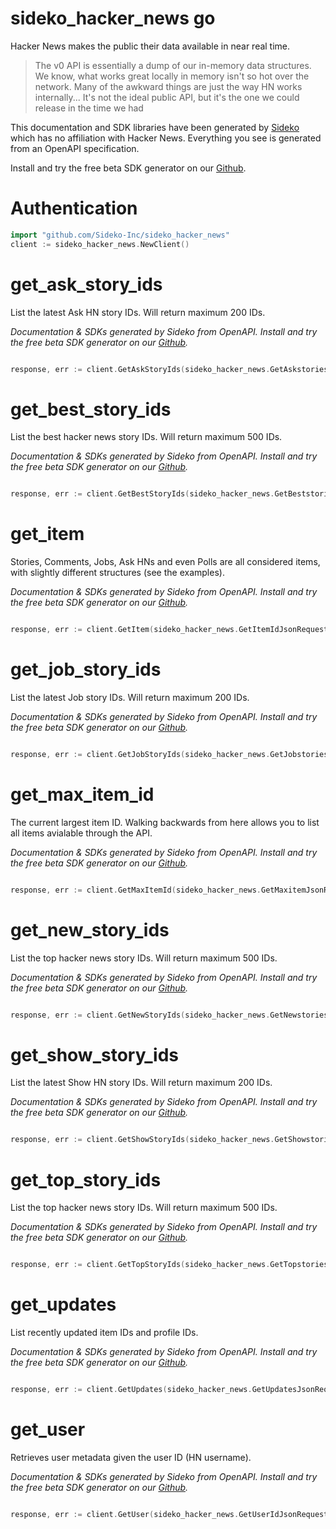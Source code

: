 # sideko_hacker_news go 

 Hacker News makes the public their data available in near real time.
> The v0 API is essentially a dump of our in-memory data structures. We know, what works great locally in memory isn't so hot over the network. Many of the awkward things are just the way HN works internally... It's not the ideal public API, but it's the one we could release in the time we had

This documentation and SDK libraries have been generated by [Sideko](https://sideko.dev) which has no affiliation with Hacker News. Everything you see is generated from an OpenAPI specification.

Install and try the free beta SDK generator on our [Github](https://github.com/Sideko-Inc/sideko).
 

 # Authentication 
  
 ```go
import "github.com/Sideko-Inc/sideko_hacker_news"
client := sideko_hacker_news.NewClient()
```

# get_ask_story_ids
List the latest Ask HN story IDs. Will return maximum 200 IDs.

*Documentation & SDKs generated by Sideko from OpenAPI. Install and try the free beta SDK generator on our [Github](https://github.com/Sideko-Inc/sideko).*

```go

response, err := client.GetAskStoryIds(sideko_hacker_news.GetAskstoriesJsonRequest {  })

```
# get_best_story_ids
List the best hacker news story IDs. Will return maximum 500 IDs.

*Documentation & SDKs generated by Sideko from OpenAPI. Install and try the free beta SDK generator on our [Github](https://github.com/Sideko-Inc/sideko).*

```go

response, err := client.GetBestStoryIds(sideko_hacker_news.GetBeststoriesJsonRequest {  })

```
# get_item
Stories, Comments, Jobs, Ask HNs and even Polls are all considered items, with slightly different structures (see the examples).

*Documentation & SDKs generated by Sideko from OpenAPI. Install and try the free beta SDK generator on our [Github](https://github.com/Sideko-Inc/sideko).*

```go

response, err := client.GetItem(sideko_hacker_news.GetItemIdJsonRequest { Id: 123 })

```
# get_job_story_ids
List the latest Job story IDs. Will return maximum 200 IDs.

*Documentation & SDKs generated by Sideko from OpenAPI. Install and try the free beta SDK generator on our [Github](https://github.com/Sideko-Inc/sideko).*

```go

response, err := client.GetJobStoryIds(sideko_hacker_news.GetJobstoriesJsonRequest {  })

```
# get_max_item_id
The current largest item ID. Walking backwards from here allows you to list all items avialable through the API.

*Documentation & SDKs generated by Sideko from OpenAPI. Install and try the free beta SDK generator on our [Github](https://github.com/Sideko-Inc/sideko).*

```go

response, err := client.GetMaxItemId(sideko_hacker_news.GetMaxitemJsonRequest {  })

```
# get_new_story_ids
List the top hacker news story IDs. Will return maximum 500 IDs.

*Documentation & SDKs generated by Sideko from OpenAPI. Install and try the free beta SDK generator on our [Github](https://github.com/Sideko-Inc/sideko).*

```go

response, err := client.GetNewStoryIds(sideko_hacker_news.GetNewstoriesJsonRequest {  })

```
# get_show_story_ids
List the latest Show HN story IDs. Will return maximum 200 IDs.

*Documentation & SDKs generated by Sideko from OpenAPI. Install and try the free beta SDK generator on our [Github](https://github.com/Sideko-Inc/sideko).*

```go

response, err := client.GetShowStoryIds(sideko_hacker_news.GetShowstoriesJsonRequest {  })

```
# get_top_story_ids
List the top hacker news story IDs. Will return maximum 500 IDs.

*Documentation & SDKs generated by Sideko from OpenAPI. Install and try the free beta SDK generator on our [Github](https://github.com/Sideko-Inc/sideko).*

```go

response, err := client.GetTopStoryIds(sideko_hacker_news.GetTopstoriesJsonRequest {  })

```
# get_updates
List recently updated item IDs and profile IDs.

*Documentation & SDKs generated by Sideko from OpenAPI. Install and try the free beta SDK generator on our [Github](https://github.com/Sideko-Inc/sideko).*

```go

response, err := client.GetUpdates(sideko_hacker_news.GetUpdatesJsonRequest {  })

```
# get_user
Retrieves user metadata given the user ID (HN username).

*Documentation & SDKs generated by Sideko from OpenAPI. Install and try the free beta SDK generator on our [Github](https://github.com/Sideko-Inc/sideko).*

```go

response, err := client.GetUser(sideko_hacker_news.GetUserIdJsonRequest { Id: "string" })

```
